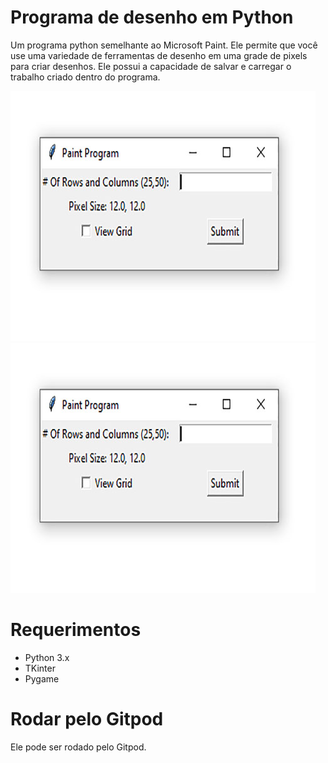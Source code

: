 # Programa de desenho em Python
Um programa python semelhante ao Microsoft Paint. Ele permite que você use uma variedade de ferramentas de desenho em uma grade de pixels para criar desenhos. Ele possui a capacidade de salvar e carregar o trabalho criado dentro do programa.

<p><img src="https://github.com/DarlanNoetzold/Programa-de-desenho-em-Python/blob/master/paint01.jpg" /> <img src="https://github.com/DarlanNoetzold/Programa-de-desenho-em-Python/blob/master/paint01.jpg" /></p>

# Requerimentos
- Python 3.x
- TKinter
- Pygame

# Rodar pelo Gitpod
Ele pode ser rodado pelo Gitpod.
